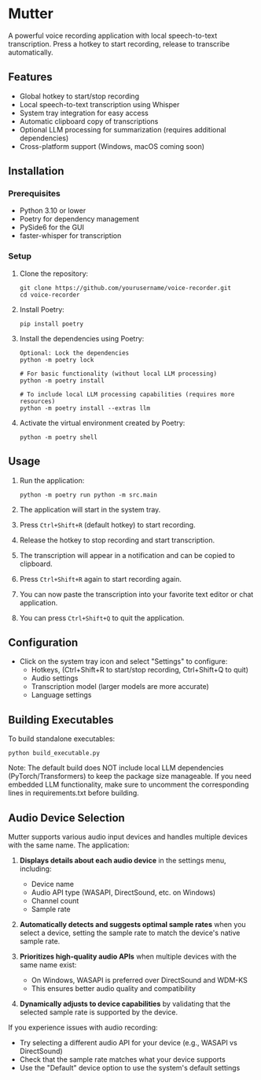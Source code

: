 # Mutter

A powerful voice recording application with local speech-to-text transcription. Press a hotkey to start recording, release to transcribe automatically.

## Features

- Global hotkey to start/stop recording
- Local speech-to-text transcription using Whisper
- System tray integration for easy access
- Automatic clipboard copy of transcriptions
- Optional LLM processing for summarization (requires additional dependencies)
- Cross-platform support (Windows, macOS coming soon)

## Installation

### Prerequisites

- Python 3.10 or lower
- Poetry for dependency management
- PySide6 for the GUI
- faster-whisper for transcription

### Setup

1. Clone the repository:
   ```
   git clone https://github.com/yourusername/voice-recorder.git
   cd voice-recorder

   ```
2. Install Poetry:
    ```
    pip install poetry
    ```

3. Install the dependencies using Poetry:
   ```
   Optional: Lock the dependencies
   python -m poetry lock
   ```

   ```
   # For basic functionality (without local LLM processing)
   python -m poetry install
   
   # To include local LLM processing capabilities (requires more resources)
   python -m poetry install --extras llm
   ```

4. Activate the virtual environment created by Poetry:
   ```
   python -m poetry shell
   ```

## Usage

1. Run the application:
   ```
   python -m poetry run python -m src.main
   ```

2. The application will start in the system tray.

3. Press `Ctrl+Shift+R` (default hotkey) to start recording.

4. Release the hotkey to stop recording and start transcription.

5. The transcription will appear in a notification and can be copied to clipboard.

6. Press `Ctrl+Shift+R` again to start recording again.

7. You can now paste the transcription into your favorite text editor or chat application.

8. You can press `Ctrl+Shift+Q` to quit the application.


## Configuration

- Click on the system tray icon and select "Settings" to configure:
  - Hotkeys, (Ctrl+Shift+R to start/stop recording, Ctrl+Shift+Q to quit)
  - Audio settings
  - Transcription model (larger models are more accurate)
  - Language settings

## Building Executables

To build standalone executables:

```
python build_executable.py
```

Note: The default build does NOT include local LLM dependencies (PyTorch/Transformers) to keep the package size manageable. If you need embedded LLM functionality, make sure to uncomment the corresponding lines in requirements.txt before building.

## Audio Device Selection

Mutter supports various audio input devices and handles multiple devices with the same name. The application:

1. **Displays details about each audio device** in the settings menu, including:
   - Device name
   - Audio API type (WASAPI, DirectSound, etc. on Windows)
   - Channel count
   - Sample rate

2. **Automatically detects and suggests optimal sample rates** when you select a device, setting the sample rate to match the device's native sample rate.

3. **Prioritizes high-quality audio APIs** when multiple devices with the same name exist:
   - On Windows, WASAPI is preferred over DirectSound and WDM-KS
   - This ensures better audio quality and compatibility

4. **Dynamically adjusts to device capabilities** by validating that the selected sample rate is supported by the device.

If you experience issues with audio recording:
- Try selecting a different audio API for your device (e.g., WASAPI vs DirectSound)
- Check that the sample rate matches what your device supports
- Use the "Default" device option to use the system's default settings
